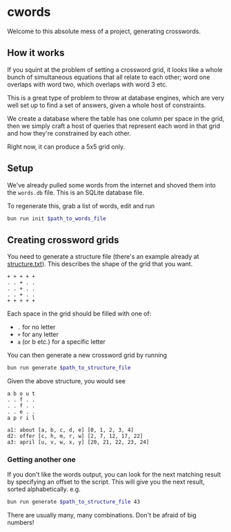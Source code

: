 # cwords

Welcome to this absolute mess of a project, generating crosswords.

## How it works

If you squint at the problem of setting a crossword grid, it looks like a whole
bunch of simultaneous equations that all relate to each other;
word one overlaps with word two, which overlaps with word 3 etc.

This is a great type of problem to throw at database engines, which are very
well set up to find a set of answers, given a whole host of constraints.

We create a database where the table has one column per space in the grid,
then we simply craft a host of queries that represent each word in that grid
and how they're constrained by each other.

Right now, it can produce a 5x5 grid only.

## Setup

We've already pulled some words from the internet and shoved them into the
`words.db` file. This is an SQLite database file.

To regenerate this, grab a list of words, edit and run 
```sh
bun run init $path_to_words_file
```

## Creating crossword grids

You need to generate a structure file (there's an example already at [structure.txt](./structure.txt)). This describes the shape of the grid that you want.

```
+ + + + +
. . + . .
. . + . .
. . + . .
+ + + + +
```

Each space in the grid should be filled with one of:

* `.` for no letter
* `+` for any letter
* `a` (or b etc.) for a specific letter

You can then generate a new crossword grid by running
```sh
bun run generate $path_to_structure_file
```

Given the above structure, you would see
```
a b o u t
. . f . .
. . f . .
. . e . .
a p r i l

a1: about [a, b, c, d, e] [0, 1, 2, 3, 4]
d2: offer [c, h, m, r, w] [2, 7, 12, 17, 22]
a3: april [u, v, w, x, y] [20, 21, 22, 23, 24]
```

### Getting another one
If you don't like the words output, you can look for the next matching result by specifying an offset to the script. This will give you the next result, sorted alphabetically. e.g.
```sh
bun run generate $path_to_structure_file 43
```

There are usually many, many combinations. Don't be afraid of big numbers!
